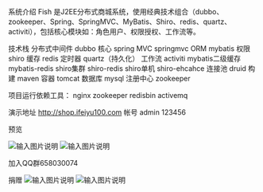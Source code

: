 系统介绍
Fish 是J2EE分布式商城系统，使用经典技术组合（dubbo、zookeeper、Spring、SpringMVC、MyBatis、Shiro、redis、quartz、activiti），包括核心模块如：角色用户、权限授权、工作流等。


技术栈
分布式中间件 dubbo 核心 spring MVC springmvc ORM mybatis 权限 shiro 缓存 redis 定时器 quartz（持久化） 工作流 activiti mybatis二级缓存 mybatis-redis shiro集群 shiro-redis shiro单机 shiro-ehcahce 连接池 druid 构建 maven 容器 tomcat 数据库 mysql 注册中心 zookeeper

项目运行依赖工具：
nginx
zookeeper
redisbin
activemq

演示地址
http://shop.ifeiyu100.com
帐号 admin 123456

预览
 
![输入图片说明](https://git.oschina.net/uploads/images/2017/0717/215807_a5a1209a_403761.png "1.png")
![输入图片说明](https://git.oschina.net/uploads/images/2017/0717/220611_047520ba_403761.png "2.png")

加入QQ群658030074

捐赠 
![输入图片说明](https://git.oschina.net/uploads/images/2017/0717/220920_c1be8f89_403761.jpeg "微信图片_20170717220043.jpg")
![输入图片说明](https://git.oschina.net/uploads/images/2017/0717/221027_8e945fb9_403761.jpeg "微信图片_20170717220831.jpg")